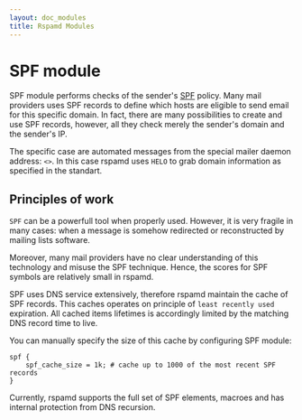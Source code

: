 ```yaml
---
layout: doc_modules
title: Rspamd Modules
---
```

# SPF module

SPF module performs checks of the sender's [SPF](http://www.openspf.org/) policy.
Many mail providers uses SPF records to define which hosts are eligible to send email
for this specific domain. In fact, there are many possibilities to create and use
SPF records, however, all they check merely the sender's domain and the sender's IP.

The specific case are automated messages from the special mailer daemon address:
`<>`. In this case rspamd uses `HELO` to grab domain information as specified in the
standart.

## Principles of work

`SPF` can be a powerfull tool when properly used. However, it is very fragile in many
cases: when a message is somehow redirected or reconstructed by mailing lists software.

Moreover, many mail providers have no clear understanding of this technology and
misuse the SPF technique. Hence, the scores for SPF symbols are relatively small
in rspamd.

SPF uses DNS service extensively, therefore rspamd maintain the cache of SPF records.
This caches operates on principle of `least recently used` expiration. All cached items
lifetimes is accordingly limited by the matching DNS record time to live.

You can manually specify the size of this cache by configuring SPF module:

~~~ucl
spf {
	spf_cache_size = 1k; # cache up to 1000 of the most recent SPF records
}
~~~

Currently, rspamd supports the full set of SPF elements, macroes and has internal
protection from DNS recursion.
